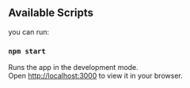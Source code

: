 ## Available Scripts

you can run:

### `npm start`

Runs the app in the development mode.\
Open [http://localhost:3000](http://localhost:3000) to view it in your browser.
